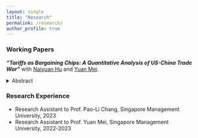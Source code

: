 ```yaml
---
layout: single
title: "Research"
permalink: /research/
author_profile: true
---
```


### Working Papers
***“Tariffs as Bargaining Chips: A Quantitative Analysis of US-China Trade War"*** with [Naiyuan Hu](https://naiyuanh.github.io/) and [Yuan Mei](https://sites.google.com/site/meiyecon/home).
   <details>
   <summary>Abstract</summary>
   The Biden administration has maintained Trump tariffs on Chinese imports, despite the promise to remove them before the 2020 presidential election. We investigate the hypothesis that these tariffs serve as leverage in future trade talks with China. We develop a quantitative model that incorporates disaggregated U.S. regions and international trade linkages to estimate U.S.–China bargaining power and compute the optimal cooperative tariffs under Nash bargaining. Simulation results show that the trade war always improves U.S. welfare in the cooperative equilibrium regardless of bargaining power. With an estimated U.S. bargaining power of 0.47, the trade war with China yields a post-negotiation welfare improvement of 0.04% for the U.S.
    </details>



### Research Experience
- Research Assistant to Prof. Pao-Li Chang, Singapore Management University, 2023
- Research Assistant to Prof. Yuan Mei, Singapore Management University, 2022-2023
